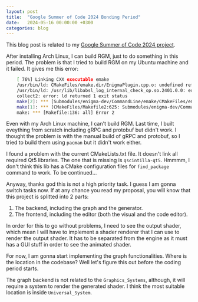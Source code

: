 ```yaml
---
layout: post
title:  "Google Summer of Code 2024 Bonding Period"
date:   2024-05-16 00:00:00 +0300
categories: blog
---
```


This blog post is related to my [Google Summer of Code 2024 project][my-google-summer-of-code-2024-project].

After installing Arch Linux, I can build RGM, just to do something in this period. The problem is that I tried to build RGM on my Ubuntu machine and it failed. It gives me this error:
    
```bash
    [ 76%] Linking CXX executable emake
    /usr/bin/ld: CMakeFiles/emake.dir/EnigmaPlugin.cpp.o: undefined reference to symbol '_ZN4absl12lts_2024011612log_internal21CheckOpMessageBuilderC1EPKc'
    /usr/bin/ld: /usr/lib/libabsl_log_internal_check_op.so.2401.0.0: error adding symbols: DSO missing from command line
    collect2: error: ld returned 1 exit status
    make[2]: *** [Submodules/enigma-dev/CommandLine/emake/CMakeFiles/emake.dir/build.make:203: Submodules/enigma-dev/CommandLine/emake/emake] Error 1
    make[1]: *** [CMakeFiles/Makefile2:625: Submodules/enigma-dev/CommandLine/emake/CMakeFiles/emake.dir/all] Error 2
    make: *** [Makefile:136: all] Error 2
```

Even with my Arch Linux machine, I can't build RGM. Last time, I built eveything from scratch including gRPC and protobuf but didn't work. I thought the problem is with the manual build of gRPC and protobuf, so I tried to build them using `pacman` but it didn't work either.

I found a problem with the current CMakeLists.txt file. It doesn't link all required Qt5 libraries. The one that is missing is `qscintilla-qt5`. Hmmmm, I don't think this lib has a CMake configuration files for ``find_package`` command to work. To be continued...

Anyway, thanks god this is not a high priority task. I guess I am gonna switch tasks now. If at any chance you read my proposal, you will know that this project is splitted into 2 parts:

1. The backend, including the graph and the generator.
2. The frontend, including the editor (both the visual and the code editor).

In order for this to go without problems, I need to see the output shader, which mean I will have to implement a shader renderer that I can use to render the output shader. It has to be separated from the engine as it must has a GUI stuff in order to see the animated shader.

For now, I am gonna start implementing the graph functionalities. Where is the location in the codebase? Well let's figure this out before the coding period starts.

The graph backend is not related to the ``Graphics_Systems``, although, it will require a system to render the generated shader. I think the most suitable location is inside ``Universal_System``.

[my-google-summer-of-code-2024-project]: https://summerofcode.withgoogle.com/programs/2024/projects/wYTZuQbA
